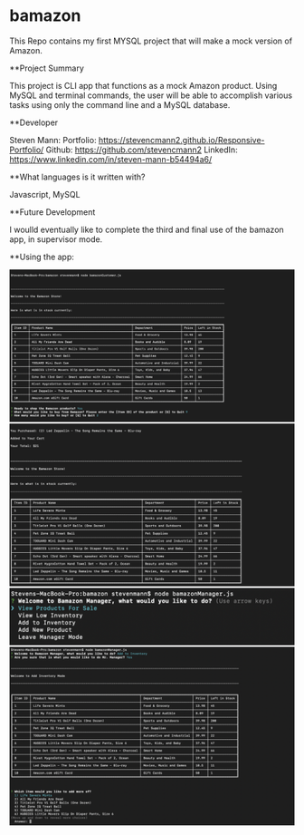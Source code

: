 # bamazon
This Repo contains my first MYSQL project that will make a mock version of Amazon. 

**Project Summary

This project is CLI app that functions as a mock Amazon product. Using MySQL and terminal commands, the user will be able to accomplish various tasks using only the command line and a MySQL database. 

**Developer

Steven Mann:
Portfolio: https://stevencmann2.github.io/Responsive-Portfolio/
Github: https://github.com/stevencmann2
LinkedIn: https://www.linkedin.com/in/steven-mann-b54494a6/

**What languages is it written with? 

Javascript, MySQL

**Future Development

I woulld eventually like to complete the third and final use of the bamazon app, in supervisor mode. 

**Using the app:

![Image 1 of bamazon Customer Mode](./bamazonCustomer1.png)
![Image 2 of bamazon Customer Mode](./bamazonCustomer2.png)
![Image 1 of bamazon Manger Mode](./bamazonManager1.png)
![Image 2 of bamazon Manager Mode](./bamazonManager2.png)
